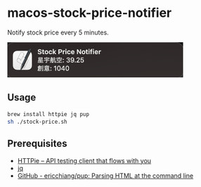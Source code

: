 # macos-stock-price-notifier

Notify stock price every 5 minutes.

<img src="./screenshots/1.png" width="400">

## Usage

```bash
brew install httpie jq pup
sh ./stock-price.sh
```

## Prerequisites

- [HTTPie – API testing client that flows with you](https://httpie.io/)
- [jq](https://stedolan.github.io/jq/)
- [GitHub - ericchiang/pup: Parsing HTML at the command line](https://github.com/EricChiang/pup)
